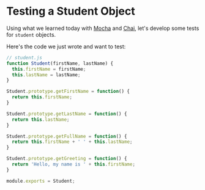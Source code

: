 # Testing a Student Object

Using what we learned today with [Mocha](https://mochajs.org/) and [Chai](http://chaijs.com/), let's develop some tests for `student` objects. 

Here's the code we just wrote and want to test: 

```js
// student.js
function Student(firstName, lastName) {
  this.firstName = firstName;
  this.lastName = lastName;
}

Student.prototype.getFirstName = function() {
  return this.firstName;
}

Student.prototype.getLastName = function() {
  return this.lastName;
}

Student.prototype.getFullName = function() {
  return this.firstName + ' ' + this.lastName;
}

Student.prototype.getGreeting = function() {
  return 'Hello, my name is ' + this.firstName;
}

module.exports = Student;
```
